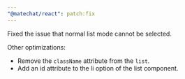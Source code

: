 ```yaml
---
"@matechat/react": patch:fix
---
```


Fixed the issue that normal list mode cannot be selected.

Other optimizations:
- Remove the `className` attribute from the `list`.
- Add an id attribute to the li option of the list component.